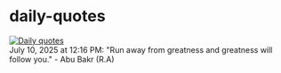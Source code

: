 # daily-quotes
[![Daily quotes](https://github.com/ceepu8/daily-quotes/actions/workflows/daily-quote.yml/badge.svg)](https://github.com/ceepu8/daily-quotes/actions/workflows/daily-quote.yml)<br/>
July 10, 2025 at 12:16 PM: "Run away from greatness and greatness will follow you." - Abu Bakr (R.A)
